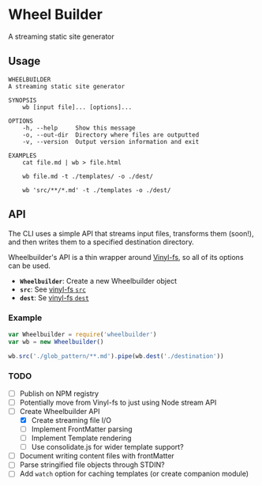 # Wheel Builder
A streaming static site generator

## Usage
```
WHEELBUILDER
A streaming static site generator

SYNOPSIS
    wb [input file]... [options]...

OPTIONS
    -h, --help     Show this message
    -o, --out-dir  Directory where files are outputted
    -v, --version  Output version information and exit

EXAMPLES
    cat file.md | wb > file.html

    wb file.md -t ./templates/ -o ./dest/

    wb 'src/**/*.md' -t ./templates -o ./dest/

```

## API
The CLI uses a simple API that streams input files, transforms them (soon!), and then writes them to a specified destination directory.

Wheelbuilder's API is a thin wrapper around [Vinyl-fs](https://github.com/gulpjs/vinyl-fs), so all of its options can be used.

* **`Wheelbuilder`**: Create a new Wheelbuilder object
* **`src`**: See [vinyl-fs `src`](https://github.com/gulpjs/vinyl-fs#srcglobs-options)
* **`dest`**: Se [vinyl-fs `dest`](https://github.com/gulpjs/vinyl-fs#destfolder-options)

### Example
```js
var Wheelbuilder = require('wheelbuilder')
var wb = new Wheelbuilder()

wb.src('./glob_pattern/**.md').pipe(wb.dest('./destination'))
```

### TODO
- [ ] Publish on NPM registry
- [ ] Potentially move from Vinyl-fs to just using Node stream API
- [ ] Create Wheelbuilder API
    - [X] Create streaming file I/O
    - [ ] Implement FrontMatter parsing
    - [ ] Implement Template rendering
    - [ ] Use consolidate.js for wider template support?
- [ ] Document writing content files with frontMatter
- [ ] Parse stringified file objects through STDIN?
- [ ] Add `watch` option for caching templates (or create companion module)
